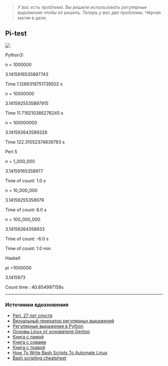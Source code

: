 > *У вас есть проблема. Вы решили использовать регулярные выражения чтобы её решить. Теперь у вас две проблемы.* Чёрная магия в деле.

## Pi-test

<img src="https://render.githubusercontent.com/render/math?math=\frac{\pi}{4}=\sum \frac{( - 1)^n}{2 \cdot n %2B 1}">


Python3:


n = 1000000

3.1415916535897743

Time 1.1266319751739502 s


n = 10000000

3.1415925535897915

Time 11.719210386276245 s


n = 100000000

3.141592643589326

Time 122.31052374839783 s



Perl 5


n = 1_000_000

3.14159165358977

Time of count: 1.0 s


n = 10_000_000

3.14159255358979

Time of count: 6.0 s


n = 100_000_000

3.14159264358933

Time of count: -6.0 s

Time of count: 1.0 min



Haskell


pi =1000000

3.1415973

Count time : 40.854997158s


---
### Источники вдохновения
* [Perl. 27 лет спустя](https://habr.com/ru/post/245659/)
* [Визуальный генератор регулярных выражений](https://habr.com/ru/post/315442/)
* [Регулярные выражения в Python](https://habr.com/ru/post/349860/)
* [Основы Linux от основателя Gentoo](https://habr.com/ru/post/99041/)
* [Книга с ламой](https://yadi.sk/i/fFFpD1iIjx4JnQ)
* [Книга с совами](https://yadi.sk/i/U8dhhWBfmoVEsw)
* [Книга с травой](https://gutl.jovenclub.cu/wp-content/uploads/2013/10/Linux.Shell_.Scripting.Cookbook.pdf)
* [How To Write Bash Scripts To Automate Linux](https://www.addictivetips.com/ubuntu-linux-tips/bash-scripts-to-automate-linux/)
* [Bash scripting cheatsheet](https://devhints.io/bash)
